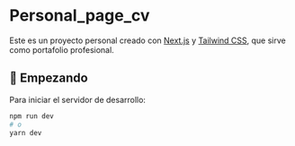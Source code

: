 # Personal_page_cv

Este es un proyecto personal creado con [Next.js](https://nextjs.org) y [Tailwind CSS](https://tailwindcss.com), que sirve como portafolio profesional.

## 🚀 Empezando

Para iniciar el servidor de desarrollo:

```bash
npm run dev
# o
yarn dev

